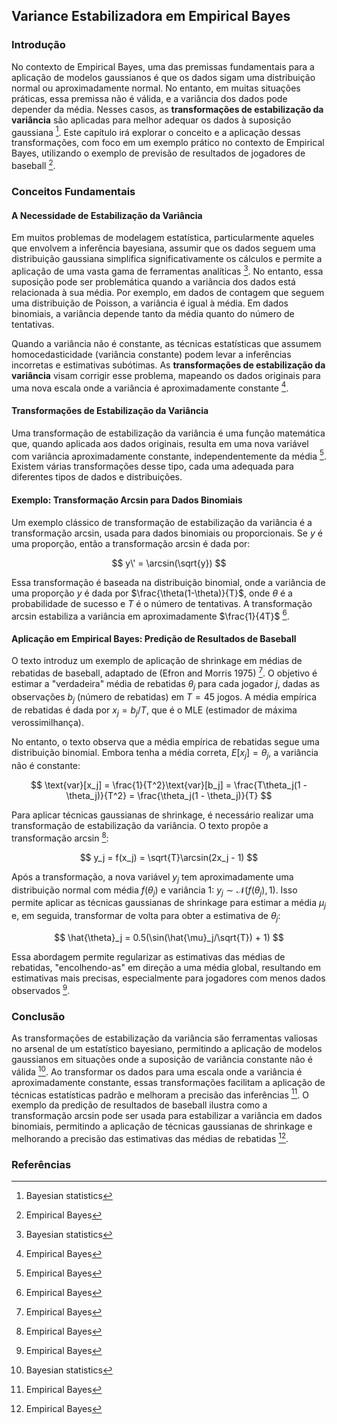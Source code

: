 ## Variance Estabilizadora em Empirical Bayes

### Introdução
No contexto de Empirical Bayes, uma das premissas fundamentais para a aplicação de modelos gaussianos é que os dados sigam uma distribuição normal ou aproximadamente normal. No entanto, em muitas situações práticas, essa premissa não é válida, e a variância dos dados pode depender da média. Nesses casos, as **transformações de estabilização da variância** são aplicadas para melhor adequar os dados à suposição gaussiana [^1]. Este capítulo irá explorar o conceito e a aplicação dessas transformações, com foco em um exemplo prático no contexto de Empirical Bayes, utilizando o exemplo de previsão de resultados de jogadores de baseball [^5].

### Conceitos Fundamentais

#### A Necessidade de Estabilização da Variância
Em muitos problemas de modelagem estatística, particularmente aqueles que envolvem a inferência bayesiana, assumir que os dados seguem uma distribuição gaussiana simplifica significativamente os cálculos e permite a aplicação de uma vasta gama de ferramentas analíticas [^1]. No entanto, essa suposição pode ser problemática quando a variância dos dados está relacionada à sua média. Por exemplo, em dados de contagem que seguem uma distribuição de Poisson, a variância é igual à média. Em dados binomiais, a variância depende tanto da média quanto do número de tentativas.

Quando a variância não é constante, as técnicas estatísticas que assumem homocedasticidade (variância constante) podem levar a inferências incorretas e estimativas subótimas. As **transformações de estabilização da variância** visam corrigir esse problema, mapeando os dados originais para uma nova escala onde a variância é aproximadamente constante [^5].

#### Transformações de Estabilização da Variância
Uma transformação de estabilização da variância é uma função matemática que, quando aplicada aos dados originais, resulta em uma nova variável com variância aproximadamente constante, independentemente da média [^5]. Existem várias transformações desse tipo, cada uma adequada para diferentes tipos de dados e distribuições.

#### Exemplo: Transformação Arcsin para Dados Binomiais
Um exemplo clássico de transformação de estabilização da variância é a transformação arcsin, usada para dados binomiais ou proporcionais. Se $y$ é uma proporção, então a transformação arcsin é dada por:

$$
y\' = \arcsin(\sqrt{y})
$$

Essa transformação é baseada na distribuição binomial, onde a variância de uma proporção $y$ é dada por $\frac{\theta(1-\theta)}{T}$, onde $\theta$ é a probabilidade de sucesso e $T$ é o número de tentativas. A transformação arcsin estabiliza a variância em aproximadamente $\frac{1}{4T}$ [^5].

#### Aplicação em Empirical Bayes: Predição de Resultados de Baseball
O texto introduz um exemplo de aplicação de shrinkage em médias de rebatidas de baseball, adaptado de (Efron and Morris 1975) [^5]. O objetivo é estimar a "verdadeira" média de rebatidas $\theta_j$ para cada jogador $j$, dadas as observações $b_j$ (número de rebatidas) em $T=45$ jogos. A média empírica de rebatidas é dada por $x_j = b_j/T$, que é o MLE (estimador de máxima verossimilhança).

No entanto, o texto observa que a média empírica de rebatidas segue uma distribuição binomial. Embora tenha a média correta, $E[x_j] = \theta_j$, a variância não é constante:

$$
\text{var}[x_j] = \frac{1}{T^2}\text{var}[b_j] = \frac{T\theta_j(1 - \theta_j)}{T^2} = \frac{\theta_j(1 - \theta_j)}{T}
$$

Para aplicar técnicas gaussianas de shrinkage, é necessário realizar uma transformação de estabilização da variância. O texto propõe a transformação arcsin [^5]:

$$
y_j = f(x_j) = \sqrt{T}\arcsin(2x_j - 1)
$$

Após a transformação, a nova variável $y_j$ tem aproximadamente uma distribuição normal com média $f(\theta_j)$ e variância 1: $y_j \sim \mathcal{N}(f(\theta_j), 1)$. Isso permite aplicar as técnicas gaussianas de shrinkage para estimar a média $\mu_j$ e, em seguida, transformar de volta para obter a estimativa de $\theta_j$:

$$
\hat{\theta}_j = 0.5(\sin(\hat{\mu}_j/\sqrt{T}) + 1)
$$

Essa abordagem permite regularizar as estimativas das médias de rebatidas, "encolhendo-as" em direção a uma média global, resultando em estimativas mais precisas, especialmente para jogadores com menos dados observados [^5].

### Conclusão

As transformações de estabilização da variância são ferramentas valiosas no arsenal de um estatístico bayesiano, permitindo a aplicação de modelos gaussianos em situações onde a suposição de variância constante não é válida [^1]. Ao transformar os dados para uma escala onde a variância é aproximadamente constante, essas transformações facilitam a aplicação de técnicas estatísticas padrão e melhoram a precisão das inferências [^5]. O exemplo da predição de resultados de baseball ilustra como a transformação arcsin pode ser usada para estabilizar a variância em dados binomiais, permitindo a aplicação de técnicas gaussianas de shrinkage e melhorando a precisão das estimativas das médias de rebatidas [^5].

### Referências
[^1]: Bayesian statistics
[^5]: Empirical Bayes
<!-- END -->